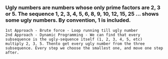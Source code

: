 ### Ugly numbers are numbers whose only prime factors are 2, 3 or 5. The sequence 1, 2, 3, 4, 5, 6, 8, 9, 10, 12, 15, 25 … shows some ugly numbers. By convention, 1 is included.

```
1st Approach - Brute force - Loop running till ugly number 
2nd Approach - Dynamic Programming - We can find that every subsequence is the ugly-sequence itself (1, 2, 3, 4, 5, etc)
multiply 2, 3, 5. Thento get every ugly number from the three subsequence. Every step we choose the smallest one, and move one step after.
```
